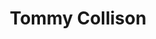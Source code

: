 ---
layout: post
title: Tommy Collison
school: NYU
major: Major?
image: https://static.squarespace.com/static/50354720c4aa2d2d3150d3d8/t/53d8335be4b0ba978ec8d489/1406677857729/?format=300w
position: Communications
positionURL: http://www.techatnyu.org/position
twitter: 
email: t@NYU email?
graduate: 2016
weight: 4
---